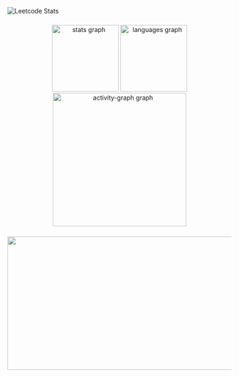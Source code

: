 ![Leetcode Stats](https://leetcard.jacoblin.cool/kr_AnSK?theme=dark)

###
 
<div align="center">
  <img src="https://github-readme-stats.vercel.app/api?username=sungyeong98&hide_title=true&hide_rank=false&show_icons=true&hide=stars,contribs&include_all_commits=false&count_private=true&disable_animations=false&theme=dracula&locale=en&hide_border=false&order=1" height="150" alt="stats graph"  />
  <img src="https://github-readme-stats.vercel.app/api/top-langs?username=sungyeong98&locale=en&hide_title=false&layout=compact&card_width=320&langs_count=5&theme=dracula&hide_border=false&order=2" height="150" alt="languages graph"  />
  <img src="https://github-readme-activity-graph.vercel.app/graph?username=sungyeong98&radius=16&theme=react&area=true&order=5" height="300" alt="activity-graph graph"  />
</div>

###

<a href="https://github.com/devxb/gitanimals">
<img
  src="https://render.gitanimals.org/farms/sungyeong98"
  width="600"
  height="300"
/>
</a>

